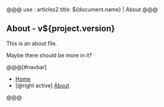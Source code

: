 @@@
use : articles2
title: ${document.name} | About
@@@


## About - v${project.version}


This is an about file.

Maybe there should be more in it?

@@@[#navbar]
- [Home]
- [@right active] [About](#)

[About]:About.html
[Home]:index.html
@@@
